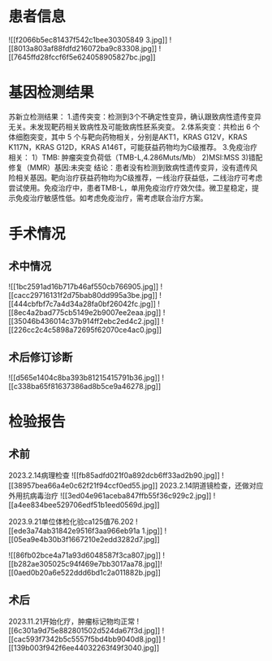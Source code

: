 # 患者信息
![[f2066b5ec81437f542c1bee30305849 3.jpg]]
![[8013a803af88fdfd216072ba9c83308.jpg]]
![[7645ffd28fccf6f5e624058905827bc.jpg]]
# 基因检测结果
苏新立检测结果：
1.遗传突变：检测到3个不确定性变异，确认跟致病性遗传变异无关。未发现靶药相关致病性及可能致病性胚系突变。
2.体系突变：共检出 6 个体细胞突变，其中 5 个与靶向药物相关，分别是AKT1，KRAS G12V，KRAS K117N，KRAS G12D，KRAS A146T，可能获益药物均为C级推荐。
3.免疫治疗相关：
1）TMB: 肿瘤突变负荷低（TMB-L,4.286Muts/Mb）
2)MSI:MSS
3)错配修复（MMR）基因:未突变
结论：患者没有检测到致病性遗传变异，没有遗传风险相关基因。靶向治疗获益药物均为C级推荐，一线治疗获益低，二线治疗可考虑尝试使用。免疫治疗中，患者TMB-L，单用免疫治疗疗效欠佳。微卫星稳定，提示免疫治疗敏感性低。如考虑免疫治疗，需考虑联合治疗方案。
# 手术情况

## 术中情况
![[1bc2591ad16b717b46af550cb766905.jpg]]
![[cacc29716131f2d75bab80dd995a3be.jpg]]
![[444cbfbf7c7a4d34a28fa0bf26042fc.jpg]]
![[8ec4a2bad775cb5149e2b9007ee2eaa.jpg]]
![[35046b436014c37b914ff2ebc2ed4c2.jpg]]
![[226cc2c4c5898a72695f62070ce4ac0.jpg]]
## 术后修订诊断
![[d565e1404c8ba393b81215415791b36.jpg]]
![[c338ba65f81637386ad8b5ce9a46278.jpg]]
# 检验报告
## 术前
2023.2.14病理检查
![[fb85adfd021f0a892dcb6ff33ad2b90.jpg]]
![[38957bea66a4e0c62f21f94ccf0ed55.jpg]]
2023.2.14阴道镜检查，还做对应外用抗病毒治疗
![[3ed04e961aceba847ffb55f36c929c2.jpg]]
![[a4ee834bee529706edf51b1eed0569d.jpg]]

2023.9.21单位体检化验ca125值76.202
![[ede3a74ab31842e9516f3aa966eb91a 1.jpg]]
![[05ea9e4b30b3f1667210e2edd3282d7.jpg]]

![[86fb02bce4a71a93d6048587f3ca807.jpg]]
![[b282ae305025c94f469e7bb3017aa78.jpg]]![[0aed0b20a6e522ddd6bd1c2a011882b.jpg]]
## 术后
2023.11.21开始化疗，肿瘤标记物均正常
![[6c301a9d75e882801502d524da67f3d.jpg]]
![[cac593f7342b5c5557f5bd4bb9040d8.jpg]]
![[139b003f942f6ee44032263f49f3040.jpg]]
